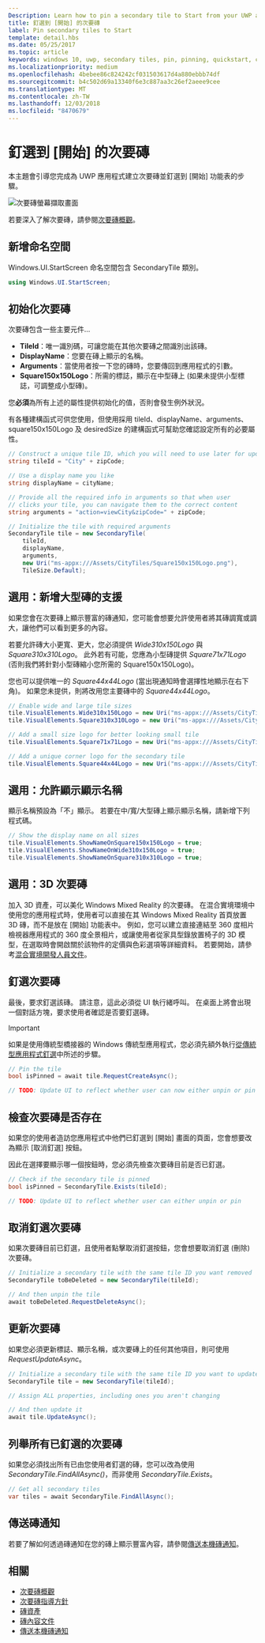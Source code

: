 ```yaml
---
Description: Learn how to pin a secondary tile to Start from your UWP app.
title: 釘選到 [開始] 的次要磚
label: Pin secondary tiles to Start
template: detail.hbs
ms.date: 05/25/2017
ms.topic: article
keywords: windows 10, uwp, secondary tiles, pin, pinning, quickstart, code sample, example, secondarytile, 次要磚, 釘選, 快速入門, 程式碼範例, 範例
ms.localizationpriority: medium
ms.openlocfilehash: 4bebee86c824242cf031503617d4a880ebbb74df
ms.sourcegitcommit: b4c502d69a13340f6e3c887aa3c26ef2aeee9cee
ms.translationtype: MT
ms.contentlocale: zh-TW
ms.lasthandoff: 12/03/2018
ms.locfileid: "8470679"
---
```

# <a name="pin-secondary-tiles-to-start"></a>釘選到 [開始] 的次要磚


本主題會引導您完成為 UWP 應用程式建立次要磚並釘選到 \[開始\] 功能表的步驟。

![次要磚螢幕擷取畫面](images/secondarytiles.png)

若要深入了解次要磚，請參閱[次要磚概觀](secondary-tiles.md)。


## <a name="add-namespace"></a>新增命名空間

Windows.UI.StartScreen 命名空間包含 SecondaryTile 類別。

```csharp
using Windows.UI.StartScreen;
```


## <a name="initialize-the-secondary-tile"></a>初始化次要磚

次要磚包含一些主要元件...

* **TileId**：唯一識別碼，可讓您能在其他次要磚之間識別出該磚。
* **DisplayName**：您要在磚上顯示的名稱。
* **Arguments**：當使用者按一下您的磚時，您要傳回到應用程式的引數。
* **Square150x150Logo**：所需的標誌，顯示在中型磚上 (如果未提供小型標誌，可調整成小型磚)。

您**必須**為所有上述的屬性提供初始化的值，否則會發生例外狀況。

有各種建構函式可供您使用，但使用採用 tileId、displayName、arguments、square150x150Logo 及 desiredSize 的建構函式可幫助您確認設定所有的必要屬性。

```csharp
// Construct a unique tile ID, which you will need to use later for updating the tile
string tileId = "City" + zipCode;

// Use a display name you like
string displayName = cityName;

// Provide all the required info in arguments so that when user
// clicks your tile, you can navigate them to the correct content
string arguments = "action=viewCity&zipCode=" + zipCode;

// Initialize the tile with required arguments
SecondaryTile tile = new SecondaryTile(
    tileId,
    displayName,
    arguments,
    new Uri("ms-appx:///Assets/CityTiles/Square150x150Logo.png"),
    TileSize.Default);
```


## <a name="optional-add-support-for-larger-tile-sizes"></a>選用：新增大型磚的支援

如果您會在次要磚上顯示豐富的磚通知，您可能會想要允許使用者將其磚調寬或調大，讓他們可以看到更多的內容。

若要允許磚大小更寬、更大，您必須提供 *Wide310x150Logo* 與 *Square310x310Logo*。 此外若有可能，您應為小型磚提供 *Square71x71Logo* (否則我們將針對小型磚縮小您所需的 Square150x150Logo)。

您也可以提供唯一的 *Square44x44Logo* (當出現通知時會選擇性地顯示在右下角)。 如果您未提供，則將改用您主要磚中的 *Square44x44Logo*。

```csharp
// Enable wide and large tile sizes
tile.VisualElements.Wide310x150Logo = new Uri("ms-appx:///Assets/CityTiles/Wide310x150Logo.png");
tile.VisualElements.Square310x310Logo = new Uri("ms-appx:///Assets/CityTiles/Square310x310Logo.png");

// Add a small size logo for better looking small tile
tile.VisualElements.Square71x71Logo = new Uri("ms-appx:///Assets/CityTiles/Square71x71Logo.png");

// Add a unique corner logo for the secondary tile
tile.VisualElements.Square44x44Logo = new Uri("ms-appx:///Assets/CityTiles/Square44x44Logo.png");
```


## <a name="optional-enable-showing-the-display-name"></a>選用：允許顯示顯示名稱

顯示名稱預設為「不」顯示。 若要在中/寬/大型磚上顯示顯示名稱，請新增下列程式碼。

```csharp
// Show the display name on all sizes
tile.VisualElements.ShowNameOnSquare150x150Logo = true;
tile.VisualElements.ShowNameOnWide310x150Logo = true;
tile.VisualElements.ShowNameOnSquare310x310Logo = true;
```


## <a name="optional-3d-secondary-tiles"></a>選用：3D 次要磚
加入 3D 資產，可以美化 Windows Mixed Reality 的次要磚。 在混合實境環境中使用您的應用程式時，使用者可以直接在其 Windows Mixed Reality 首頁放置 3D 磚，而不是放在 [開始] 功能表中。 例如，您可以建立直接連結至 360 度相片檢視器應用程式的 360 度全景相片，或讓使用者從家具型錄放置椅子的 3D 模型，在選取時會開啟關於該物件的定價與色彩選項等詳細資料。 若要開始，請參考[混合實境開發人員文件](https://developer.microsoft.com/windows/mixed-reality/implementing_3d_deep_links_for_your_app_in_the_windows_mixed_reality_home)。



## <a name="pin-the-secondary-tile"></a>釘選次要磚

最後，要求釘選該磚。 請注意，這此必須從 UI 執行緒呼叫。 在桌面上將會出現一個對話方塊，要求使用者確認是否要釘選磚。

> [!IMPORTANT]
> 如果是使用傳統型橋接器的 Windows 傳統型應用程式，您必須先額外執行[從傳統型應用程式釘選](secondary-tiles-desktop-pinning.md)中所述的步驟。

```csharp
// Pin the tile
bool isPinned = await tile.RequestCreateAsync();

// TODO: Update UI to reflect whether user can now either unpin or pin
```


## <a name="check-if-a-secondary-tile-exists"></a>檢查次要磚是否存在

如果您的使用者造訪您應用程式中他們已釘選到 \[開始\] 畫面的頁面，您會想要改為顯示 \[取消釘選\] 按鈕。

因此在選擇要顯示哪一個按鈕時，您必須先檢查次要磚目前是否已釘選。

```csharp
// Check if the secondary tile is pinned
bool isPinned = SecondaryTile.Exists(tileId);

// TODO: Update UI to reflect whether user can either unpin or pin
```


## <a name="unpinning-a-secondary-tile"></a>取消釘選次要磚

如果次要磚目前已釘選，且使用者點擊取消釘選按鈕，您會想要取消釘選 (刪除) 次要磚。

```csharp
// Initialize a secondary tile with the same tile ID you want removed
SecondaryTile toBeDeleted = new SecondaryTile(tileId);

// And then unpin the tile
await toBeDeleted.RequestDeleteAsync();
```


## <a name="updating-a-secondary-tile"></a>更新次要磚

如果您必須更新標誌、顯示名稱，或次要磚上的任何其他項目，則可使用 *RequestUpdateAsync*。

```csharp
// Initialize a secondary tile with the same tile ID you want to update
SecondaryTile tile = new SecondaryTile(tileId);

// Assign ALL properties, including ones you aren't changing

// And then update it
await tile.UpdateAsync();
```


## <a name="enumerating-all-pinned-secondary-tiles"></a>列舉所有已釘選的次要磚

如果您必須找出所有已由您使用者釘選的磚，您可以改為使用 *SecondaryTile.FindAllAsync()*，而非使用 *SecondaryTile.Exists*。

```csharp
// Get all secondary tiles
var tiles = await SecondaryTile.FindAllAsync();
```


## <a name="send-a-tile-notification"></a>傳送磚通知

若要了解如何透過磚通知在您的磚上顯示豐富內容，請參閱[傳送本機磚通知](sending-a-local-tile-notification.md)。


## <a name="related"></a>相關

* [次要磚概觀](secondary-tiles.md)
* [次要磚指導方針](secondary-tiles-guidance.md)
* [磚資產](app-assets.md)
* [磚內容文件](create-adaptive-tiles.md)
* [傳送本機磚通知](sending-a-local-tile-notification.md)
